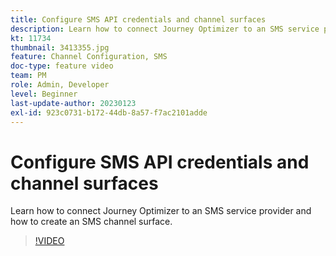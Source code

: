 ```yaml
---
title: Configure SMS API credentials and channel surfaces
description: Learn how to connect Journey Optimizer to an SMS service provider and how to create an SMS channel surface.
kt: 11734
thumbnail: 3413355.jpg
feature: Channel Configuration, SMS
doc-type: feature video
team: PM
role: Admin, Developer
level: Beginner
last-update-author: 20230123
exl-id: 923c0731-b172-44db-8a57-f7ac2101adde
---
```

# Configure SMS API credentials and channel surfaces

Learn how to connect Journey Optimizer to an SMS service provider and how to create an SMS channel surface.

>[!VIDEO](https://video.tv.adobe.com/v/3413355?quality=12)

